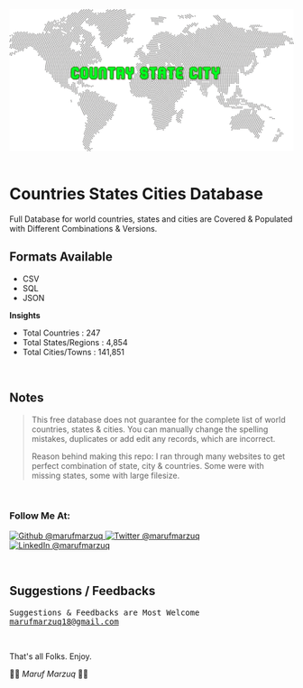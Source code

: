 ![cover](./cover.png)
<br/><br/>

# Countries States Cities Database

Full Database for world countries, states and cities are Covered & Populated with Different Combinations & Versions.
<br/>

<p/>

## Formats Available

- CSV
- SQL
- JSON

<p><b>Insights</b></p>
<ul>
<li>Total Countries : 247</li>
<li>Total States/Regions : 4,854</li>
<li>Total Cities/Towns : 141,851</li>
</ul>
<br/>

<h2>Notes</h2>

<blockquote>
<p>This free database does not guarantee for the complete list of world countries, states & cities. You can manually change the spelling mistakes, duplicates or add edit any records, which are incorrect.</p>

<p>Reason behind making this repo: I ran through many websites to get perfect combination of state, city & countries. Some were with missing states, some with large filesize.</p>
</blockquote>
<br/>

<h3>Follow Me At:</h3>
<a href="https://github.com/marufmarzuq">
  <img alt="Github @marufmarzuq" src="https://img.shields.io/static/v1?logo=github&message=Github&color=black&style=flat-square&label=&link=https://github.com/marufmarzuq" target="_blank" xlink:href="https://github.com/marufmarzuq"/>
</a>
<a href="https://twitter.com/marufmarzuq">
  <img alt="Twitter @marufmarzuq" src="https://img.shields.io/static/v1?logo=twitter&message=Twitter&color=black&style=flat-square&label=&link=https://twitter.com/marufmarzuq" target="_blank" xlink:href="https://www.linkedin.com/in/marufmarzuq/"/></a>
<a href="https://www.linkedin.com/in/marufmarzuq/" target="_blank" xlink:href="https://www.linkedin.com/in/marufmarzuq/">
  <img alt="LinkedIn @marufmarzuq" src="https://img.shields.io/static/v1?logo=linkedin&message=LinkedIn&color=black&style=flat-square&label=&link=https://www.linkedin.com/in/marufmarzuq/"/>
  </a>
  <p/>
<br/>
<h2>Suggestions / Feedbacks</h2>
<pre>Suggestions & Feedbacks are Most Welcome
<a href="mailto:marufmarzuq18@gmail.com">marufmarzuq18@gmail.com</a>
</pre>
<br/>
<p><p>That's all Folks. Enjoy.</p>
🤙🍻 <i>Maruf Marzuq</i> 🤙🍻
